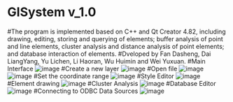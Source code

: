 # GISystem v_1.0 
#The program is implemented based on C++ and Qt Creator 4.82, including drawing, editing, storing and querying of elements; buffer analysis of point and line elements, cluster analysis and distance analysis of point elements; and database interaction of elements.
#Dveloped by Fan Dasheng, Dai LiangYang, Yu Lichen, Li Haoran, Wu Huimin and Wei Yuxuan.
#Main Interface
![image](https://user-images.githubusercontent.com/67225400/224527153-4eb7876e-18e9-411f-a814-08982215261d.png)
#Create a new layer
![image](https://user-images.githubusercontent.com/67225400/224527174-cc43c3f2-cdc1-4748-b890-152aa6c09a2b.png)
#Open file
![image](https://user-images.githubusercontent.com/67225400/224527191-a9f515c6-44f4-4931-b879-f74f0bf1ba42.png)
![image](https://user-images.githubusercontent.com/67225400/224527200-ed7f7c12-9045-48a4-a63c-545395dde56a.png)
#Set the coordinate range
![image](https://user-images.githubusercontent.com/67225400/224527213-0bf23936-ad66-4346-ab92-1ee6d943374a.png)
#Style Editor
![image](https://user-images.githubusercontent.com/67225400/224527237-62655d59-a20f-407b-ae26-bfac7d92759e.png)
#Element drawing
![image](https://user-images.githubusercontent.com/67225400/224527345-7320bcfb-403f-424a-9e4a-a8f381d51b51.png)
#Cluster Analysis
![image](https://user-images.githubusercontent.com/67225400/224527595-ec7e679b-05fc-4a61-b3b1-7807522aa80f.png)
#Database Editor
![image](https://user-images.githubusercontent.com/67225400/224527680-ef58adbc-f591-404f-939e-557d97b71976.png)
#Connecting to ODBC Data Sources
![image](https://user-images.githubusercontent.com/67225400/224527685-474c3ebb-8d17-4271-ad09-219a78d984b3.png)
